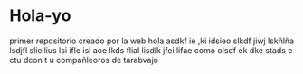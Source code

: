 # Hola-yo
primer repositorio creado por la web
hola asdkf ie ,ki idsieo slkdf jiwj lskñlña lsdjfl sliellius lsi ifle isl aoe 
lkds flial  lisdlk jfei lifae como olsdf ek dke stads e ctu dcon t u compañleoros de tarabvajo
